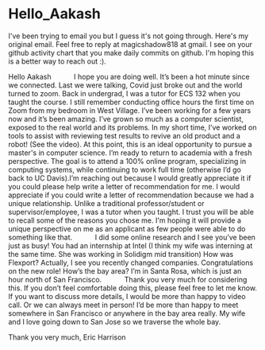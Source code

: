 # Hello_Aakash

I've been trying to email you but I guess it's not going through. Here's my original email. Feel free to reply at magicshadow818 at gmail. I see on your github activity chart that you make daily commits on github. I'm hoping this is a better way to reach out :).

Hello Aakash
      I hope you are doing well. It’s been a hot minute since we connected. Last we were talking, Covid just broke out and the world turned to zoom. Back in undergrad, I was a tutor for ECS 132 when you taught the course. I still remember conducting office hours the first time on Zoom from my bedroom in West Village. I’ve been working for a few years now and it’s been amazing. I’ve grown so much as a computer scientist, exposed to the real world and its problems. In my short time, I’ve worked on tools to assist with reviewing test results to revive an old product and a robot! (See the video). At this point, this is an ideal opportunity to pursue a master's in computer science. I’m ready to return to academia with a fresh perspective. The goal is to attend a 100% online program, specializing in computing systems, while continuing to work full time (otherwise I’d go back to UC Davis).I’m reaching out because I would greatly appreciate it if you could please help write a letter of recommendation for me. I would appreciate if you could write a letter of recommendation because we had a unique relationship. Unlike a traditional professor/student or supervisor/employee, I was a tutor when you taught. I trust you will be able to recall some of the reasons you chose me. I'm hoping it will provide a unique perspective on me as an applicant as few people were able to do something like that.
      I did some online research and I see you’ve been just as busy! You had an internship at Intel (I think my wife was interning at the same time. She was working in Solidigm mid transition) How was Flexport? Actually, I see you recently changed companies. Congratulations on the new role! How’s the bay area? I’m in Santa Rosa, which is just an hour north of San Francisco. 
      Thank you very much for considering this. If you don’t feel comfortable doing this, please feel free to let me know. If you want to discuss more details, I would be more than happy to video call. Or we can always meet in person! I’d be more than happy to meet somewhere in San Francisco or anywhere in the bay area really. My wife and I love going down to San Jose so we traverse the whole bay.

Thank you very much,
Eric Harrison
